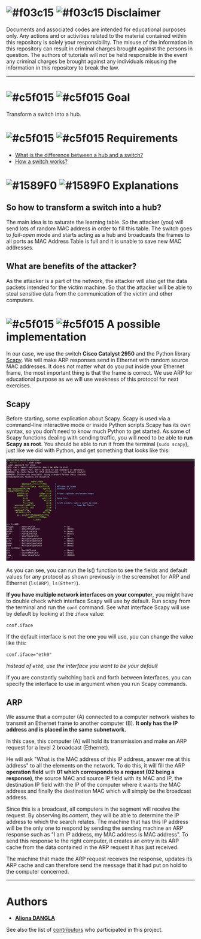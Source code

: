 # ![#f03c15](https://placehold.it/15/f03c15/000000?text=+) ![#f03c15](https://placehold.it/15/f03c15/000000?text=+) Disclaimer
Documents and associated codes are intended for educational purposes only.
Any actions and or activities related to the material contained within this
repository is solely your responsibility. The misuse of the information in
this repository can result in criminal charges brought against the persons in
question. The authors of tutorials will not be held responsible in the event
any criminal charges be brought against any individuals misusing the
information in this repository to break the law.

---

# ![#c5f015](https://placehold.it/15/c5f015/000000?text=+) ![#c5f015](https://placehold.it/15/c5f015/000000?text=+) Goal

Transform a switch into a hub.

# ![#c5f015](https://placehold.it/15/c5f015/000000?text=+) ![#c5f015](https://placehold.it/15/c5f015/000000?text=+) Requirements
* [What is the difference between a hub and a switch?](https://github.com/adangla/network_attacks/blob/master/misc/diff_switch_hub.md)
* [How a switch works?](https://github.com/adangla/network_attacks/blob/master/misc/switch_functioning.md)

# ![#1589F0](https://placehold.it/15/1589F0/000000?text=+) ![#1589F0](https://placehold.it/15/1589F0/000000?text=+) Explanations
## So how to transform a switch into a hub?
The main idea is to saturate the learning table. So the attacker (you) will send lots of random MAC address in order to fill this table.
The switch goes to *fail-open* mode and starts acting as a hub and broadcasts the frames to all ports as MAC Address Table is full and it is unable to save new MAC addresses.

## What are benefits of the attacker?
As the attacker is a part of the network, the attacker will also get the data packets intended for the victim machine. So that the attacker will be able to steal sensitive data from the communication of the victim and other computers.


# ![#c5f015](https://placehold.it/15/c5f015/000000?text=+) ![#c5f015](https://placehold.it/15/c5f015/000000?text=+) A possible implementation
In our case, we use the switch **Cisco Catalyst 2950** and the Python library [Scapy](https://scapy.net/). We will make ARP responses send in Ethernet with random source MAC addresses. It does not matter what do you put inside your Ethernet frame, the most important thing is that the frame is correct. We use ARP for educational purpose as we will use weakness of this protocol for next exercises.

## Scapy
Before starting, some explication about Scapy. Scapy is used via a command-line interactive mode or inside Python scripts.Scapy has its own syntax, so you don’t need to know much Python to get started. As some of Scapy functions dealing with sending traffic, you will need to be able to **run Scapy as root**. You should be able to run it from the terminal (`sudo scapy`), just like we did with Python, and get something that looks like this:

![Start scapy and ls](https://github.com/adangla/network_attacks/raw/master/mac_flooding/img/scapy-lscmd.png "Start scapy and ls")

As you can see, you can run the ls() function to see the fields and default values for any protocol as shown previously in the screenshot for ARP and Ethernet (`ls(ARP)`, `ls(Ether)`). 

**If you have multiple network interfaces on your computer**, you might have to double check which interface Scapy will use by default. Run scapy from the terminal and run the `conf` command. See what interface Scapy will use by default by looking at the `iface` value:
```
conf.iface
```
If the default interface is not the one you will use, you can change the value like this:
```
conf.iface="eth0"
```
*Instead of `eth0`, use the interface you want to be your default*

If you are constantly switching back and forth between interfaces, you can specify the interface to use in argument when you run Scapy commands.

## ARP
We assume that a computer (A) connected to a computer network wishes to transmit an Ethernet frame to another computer (B).
**It only has the IP address and is placed in the same subnetwork.**

In this case, this computer (A) will hold its transmission and make an ARP request for a level 2 broadcast (Ethernet). 

He will ask "What is the MAC address of this IP address, answer me at this address" to all the elements on the network.
To do this, it will fill the ARP **operation field** with **01 which corresponds to a request (02 being a response)**, the source MAC and source IP field with its MAC and IP, the destination IP field with the IP of the computer where it wants the MAC address and finally the destination MAC which will simply be the broadcast address.

Since this is a broadcast, all computers in the segment will receive the request. By observing its content, they will be able to determine the IP address to which the search relates. The machine that has this IP address will be the only one to respond by sending the sending machine an ARP response such as "I am IP address, my MAC address is MAC address". To send this response to the right computer, it creates an entry in its ARP cache from the data contained in the ARP request it has just received.

The machine that made the ARP request receives the response, updates its ARP cache and can therefore send the message that it had put on hold to the computer concerned.

---

# Authors
* **[Aliona DANGLA](https://github.com/adangla)**

See also the list of [contributors](https://github.com/adangla/network_attacks/contributors) who participated in this project.
